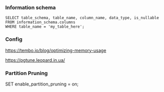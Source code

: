 ### Information schema
```
SELECT table_schema, table_name, column_name, data_type, is_nullable 
FROM information_schema.columns  
WHERE table_name = 'my_table_here'; 
```
### Config

https://tembo.io/blog/optimizing-memory-usage

https://pgtune.leopard.in.ua/

### Partition Pruning
SET enable_partition_pruning = on; 
